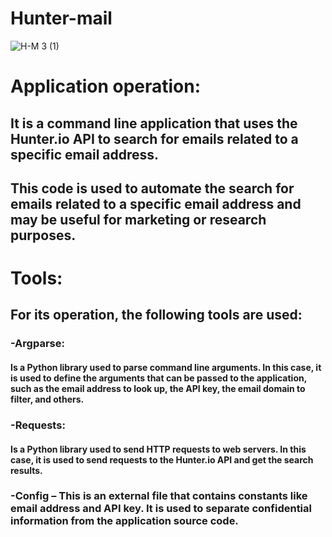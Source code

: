 # Hunter-mail

![H-M 3 (1)](https://user-images.githubusercontent.com/90658763/234571180-3f0fdcb6-0f01-44d4-b67b-d2dce62e714e.gif)



# Application operation:

## It is a command line application that uses the Hunter.io API to search for emails related to a specific email address.
## This code is used to automate the search for emails related to a specific email address and may be useful for marketing or research purposes.

# Tools:

## For its operation, the following tools are used:

### -Argparse:
#### Is a Python library used to parse command line arguments. In this case, it is used to define the arguments that can be passed to the application, such as the email address to look up, the API key, the email domain to filter, and others.
### -Requests: 
#### Is a Python library used to send HTTP requests to web servers. In this case, it is used to send requests to the Hunter.io API and get the search results.
### -Config – This is an external file that contains constants like email address and API key. It is used to separate confidential information from the application source code.

